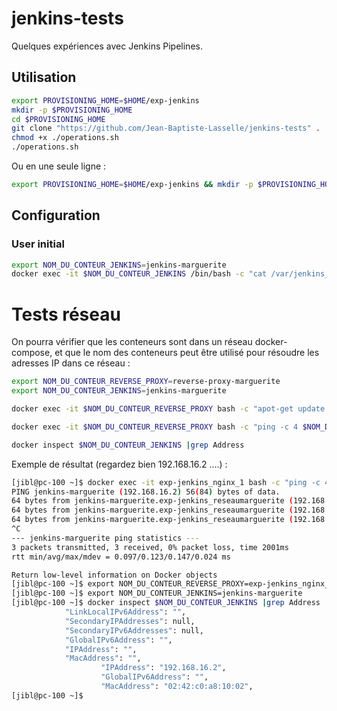 # jenkins-tests

Quelques expériences avec Jenkins Pipelines.

## Utilisation


```bash
export PROVISIONING_HOME=$HOME/exp-jenkins
mkdir -p $PROVISIONING_HOME
cd $PROVISIONING_HOME
git clone "https://github.com/Jean-Baptiste-Lasselle/jenkins-tests" . 
chmod +x ./operations.sh
./operations.sh

```

Ou en une seule ligne : 


```bash
export PROVISIONING_HOME=$HOME/exp-jenkins && mkdir -p $PROVISIONING_HOME && cd $PROVISIONING_HOME && git clone "https://github.com/Jean-Baptiste-Lasselle/jenkins-tests" . && chmod +x ./operations.sh && ./operations.sh

```

## Configuration

### User initial

```bash
export NOM_DU_CONTEUR_JENKINS=jenkins-marguerite
docker exec -it $NOM_DU_CONTEUR_JENKINS /bin/bash -c "cat /var/jenkins_home/secrets/initialAdminPassword"
```

# Tests réseau 


On pourra vérifier que les conteneurs sont dans un réseau docker-compose, et que le nom des conteneurs peut être utilisé pour résoudre les adresses IP dans ce réseau : 

```bash
export NOM_DU_CONTEUR_REVERSE_PROXY=reverse-proxy-marguerite
export NOM_DU_CONTEUR_JENKINS=jenkins-marguerite

docker exec -it $NOM_DU_CONTEUR_REVERSE_PROXY bash -c "apot-get update -y && aptget install -y iputils-ping"

docker exec -it $NOM_DU_CONTEUR_REVERSE_PROXY bash -c "ping -c 4 $NOM_DU_CONTEUR_JENKINS"

docker inspect $NOM_DU_CONTEUR_JENKINS |grep Address
```

Exemple de résultat (regardez bien 192.168.16.2 ....) : 

```bash
[jibl@pc-100 ~]$ docker exec -it exp-jenkins_nginx_1 bash -c "ping -c 4 jenkins-marguerite"
PING jenkins-marguerite (192.168.16.2) 56(84) bytes of data.
64 bytes from jenkins-marguerite.exp-jenkins_reseaumarguerite (192.168.16.2): icmp_seq=1 ttl=64 time=0.097 ms
64 bytes from jenkins-marguerite.exp-jenkins_reseaumarguerite (192.168.16.2): icmp_seq=2 ttl=64 time=0.147 ms
64 bytes from jenkins-marguerite.exp-jenkins_reseaumarguerite (192.168.16.2): icmp_seq=3 ttl=64 time=0.127 ms
^C
--- jenkins-marguerite ping statistics ---
3 packets transmitted, 3 received, 0% packet loss, time 2001ms
rtt min/avg/max/mdev = 0.097/0.123/0.147/0.024 ms

Return low-level information on Docker objects
[jibl@pc-100 ~]$ export NOM_DU_CONTEUR_REVERSE_PROXY=exp-jenkins_nginx_1
[jibl@pc-100 ~]$ export NOM_DU_CONTEUR_JENKINS=jenkins-marguerite
[jibl@pc-100 ~]$ docker inspect $NOM_DU_CONTEUR_JENKINS |grep Address
            "LinkLocalIPv6Address": "",
            "SecondaryIPAddresses": null,
            "SecondaryIPv6Addresses": null,
            "GlobalIPv6Address": "",
            "IPAddress": "",
            "MacAddress": "",
                    "IPAddress": "192.168.16.2",
                    "GlobalIPv6Address": "",
                    "MacAddress": "02:42:c0:a8:10:02",
[jibl@pc-100 ~]$ 

```






